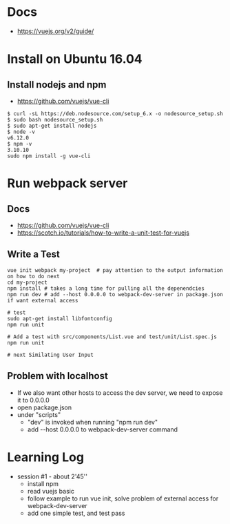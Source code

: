# Docs
* https://vuejs.org/v2/guide/

# Install on Ubuntu 16.04
## Install nodejs and npm
* https://github.com/vuejs/vue-cli
```
$ curl -sL https://deb.nodesource.com/setup_6.x -o nodesource_setup.sh
$ sudo bash nodesource_setup.sh
$ sudo apt-get install nodejs
$ node -v
v6.12.0
$ npm -v
3.10.10
sudo npm install -g vue-cli
```

# Run webpack server

## Docs
* https://github.com/vuejs/vue-cli
* https://scotch.io/tutorials/how-to-write-a-unit-test-for-vuejs
## Write a Test
```
vue init webpack my-project  # pay attention to the output information on how to do next
cd my-project
npm install # takes a long time for pulling all the depenendcies
npm run dev # add --host 0.0.0.0 to webpack-dev-server in package.json if want external access

# test
sudo apt-get install libfontconfig
npm run unit

# Add a test with src/components/List.vue and test/unit/List.spec.js
npm run unit

# next Similating User Input
```
## Problem with localhost
* If we also want other hosts to access the dev server, we need to expose it to 0.0.0.0
* open package.json
* under "scripts"
  * "dev" is invoked when running "npm run dev"
  * add  --host 0.0.0.0 to webpack-dev-server command
  
# Learning Log
* session #1 - about 2'45''
  * install npm
  * read vuejs basic
  * follow example to run vue init, solve problem of external access for webpack-dev-server
  * add one simple test, and test pass
